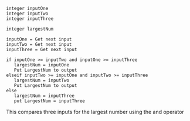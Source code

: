 ```
integer inputOne
integer inputTwo
integer inputThree

integer largestNum

inputOne = Get next input
inputTwo = Get next input
inputThree = Get next input

if inputOne >= inputTwo and inputOne >= inputThree
   largestNum = inputOne
   Put LargestNum to output
elseif inputTwo >= inputOne and inputTwo >= inputThree
   largestNum = inputTwo
   Put LargestNum to output
else
   largestNum = inputThree
   put LargestNum = inputThree
```
This compares three inputs for the largest number using the and operator 